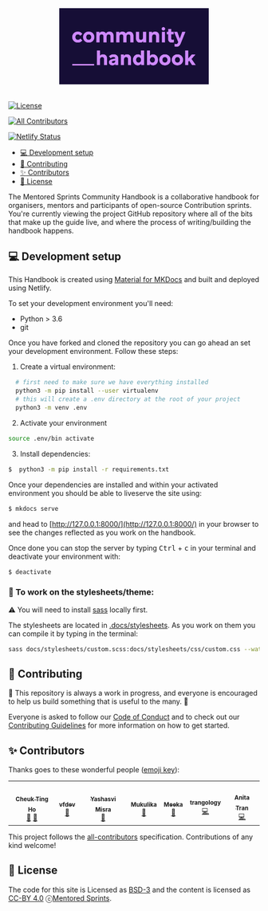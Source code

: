 
<div align="center">
 <img alt="Logo" src="./assets/logos/community_handbook_lilac.png" width="300" />
</div>
<br>

[![License](https://img.shields.io/badge/License-BSD%203--Clause-gray.svg?colorA=2D2A56&colorB=7A76C2&style=flat.svg)](https://opensource.org/licenses/BSD-3-Clause)
<!-- ALL-CONTRIBUTORS-BADGE:START - Do not remove or modify this section -->
[![All Contributors](https://img.shields.io/badge/all_contributors-7-orange.svg?style=flat-square)](#contributors-)
<!-- ALL-CONTRIBUTORS-BADGE:END -->

[![Netlify Status](https://api.netlify.com/api/v1/badges/a346e877-a9e6-4cb8-a56b-22b791a3c734/deploy-status)](https://app.netlify.com/sites/mentored-sprints/deploys)

- [:computer: Development setup](#computer-development-setup)
- [:pencil: Contributing](#pencil-contributing)
- [:sparkles: Contributors](#sparkles-contributors)
- [:book: License](#book-license)

The Mentored Sprints Community Handbook is a collaborative handbook for organisers, mentors and participants of open-source Contribution sprints.  You're currently viewing the project GitHub repository where all of the bits that make up the guide live, and where the process of writing/building the handbook happens.

## :computer: Development setup

This Handbook is created using [Material for MKDocs](https://squidfunk.github.io/mkdocs-material/) and built and deployed using Netlify.

To set your development environment you'll need:

- Python > 3.6
- git

Once you have forked and cloned the repository you can go ahead an set your development environment. Follow these steps:

1. Create a virtual environment:

```sh
  # first need to make sure we have everything installed
  python3 -m pip install --user virtualenv
  # this will create a .env directory at the root of your project
  python3 -m venv .env
```

2. Activate your environment

```bash
source .env/bin activate
```

3. Install dependencies:

```sh
$  python3 -m pip install -r requirements.txt
```

Once your dependencies are installed and within your activated environment you should be able to liveserve the site using:

```sh
$ mkdocs serve
```

and head to [http://127.0.0.1:8000/](http://127.0.0.1:8000/) in your browser to see the changes reflected as you work on the handbook.

Once done you can stop the server by typing <kbd>Ctrl</kbd> + <kbd>c</kbd> in your terminal and deactivate your environment with:

```sh
$ deactivate
```

### :pencil: To work on the stylesheets/theme:

:warning: You will need to install [sass](https://sass-lang.com/) locally first.

The stylesheets are located in [.docs/stylesheets](.docs/stylesheets). As you work on them you can compile it by typing in the terminal:

```sh
sass docs/stylesheets/custom.scss:docs/stylesheets/css/custom.css --watch      
```

## :pencil: Contributing

:construction: This repository is always a work in progress, and everyone is encouraged to help us build something that is useful to the many. :construction:

Everyone is asked to follow our [Code of Conduct](https://mentored-sprints.dev/code-conduct/code-conduct/) and to check out our [Contributing Guidelines](./CONTRIBUTING.md) for more information on how to get started.

## :sparkles: Contributors

Thanks goes to these wonderful people ([emoji key](https://allcontributors.org/docs/en/emoji-key)):

<!-- ALL-CONTRIBUTORS-LIST:START - Do not remove or modify this section -->
<!-- prettier-ignore-start -->
<!-- markdownlint-disable -->
<table>
  <tr>
    <td align="center"><a href="http://cheuk.dev"><img src="https://avatars1.githubusercontent.com/u/28761465?v=4?s=100" width="100px;" alt=""/><br /><sub><b>Cheuk Ting Ho</b></sub></a><br /><a href="https://github.com/pycon-mentored-sprints/community-handbook/commits?author=Cheukting" title="Documentation">📖</a> <a href="#ideas-Cheukting" title="Ideas, Planning, & Feedback">🤔</a></td>
    <td align="center"><a href="https://github.com/vfdev-5"><img src="https://avatars0.githubusercontent.com/u/2459423?v=4?s=100" width="100px;" alt=""/><br /><sub><b>vfdev</b></sub></a><br /><a href="https://github.com/pycon-mentored-sprints/community-handbook/issues?q=author%3Avfdev-5" title="Bug reports">🐛</a></td>
    <td align="center"><a href="https://www.linkedin.com/in/yashasvi-misra-094511165/"><img src="https://avatars.githubusercontent.com/u/54177363?v=4?s=100" width="100px;" alt=""/><br /><sub><b>Yashasvi Misra</b></sub></a><br /><a href="#projectManagement-yashasvimisra2798" title="Project Management">📆</a></td>
    <td align="center"><a href="https://mukulikapahari.medium.com"><img src="https://avatars.githubusercontent.com/u/60316606?v=4?s=100" width="100px;" alt=""/><br /><sub><b>Mukulika</b></sub></a><br /><a href="#maintenance-Mukulikaa" title="Maintenance">🚧</a></td>
    <td align="center"><a href="https://github.com/MeekaElla"><img src="https://avatars.githubusercontent.com/u/80059832?v=4?s=100" width="100px;" alt=""/><br /><sub><b>Meeka</b></sub></a><br /><a href="#maintenance-MeekaElla" title="Maintenance">🚧</a></td>
    <td align="center"><a href="http://trangology.github.io"><img src="https://avatars.githubusercontent.com/u/37827647?v=4?s=100" width="100px;" alt=""/><br /><sub><b>trangology</b></sub></a><br /><a href="https://github.com/pycon-mentored-sprints/community-handbook/commits?author=trangology" title="Code">💻</a></td>
    <td align="center"><a href="https://github.com/anitatea"><img src="https://avatars.githubusercontent.com/u/22034445?v=4?s=100" width="100px;" alt=""/><br /><sub><b>Anita Tran</b></sub></a><br /><a href="https://github.com/pycon-mentored-sprints/community-handbook/commits?author=anitatea" title="Code">💻</a></td>
  </tr>
</table>

<!-- markdownlint-restore -->
<!-- prettier-ignore-end -->

<!-- ALL-CONTRIBUTORS-LIST:END -->

This project follows the [all-contributors](https://github.com/all-contributors/all-contributors) specification. Contributions of any kind welcome!


## :book: License

The code for this site is Licensed as [BSD-3](https://opensource.org/licenses/BSD-3-Clause) and the content is licensed as
[CC-BY 4.0](http://creativecommons.org/licenses/by/4.0/) ⓒ[Mentored Sprints][MS-website].


<!-- Links -->
[MS-website]: https://mentored-sprints.dev
[community-handbook-repo]: https://github.com/pycon-mentored-sprints/community-handbook
